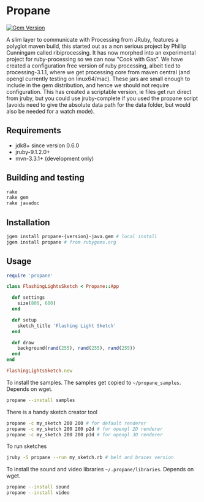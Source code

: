 # Propane
[![Gem Version](https://badge.fury.io/rb/propane.svg)](https://badge.fury.io/rb/propane)

A slim layer to communicate with Processing from JRuby, features a polyglot maven build, this started out as a non serious project by Phillip Cunningam called ribiprocessing.  It has now morphed into an experimental project for ruby-processing so we can now "Cook with Gas". We have created a configuration free version of ruby processing, albeit tied to processing-3.1.1, where we get processing core from maven central (and opengl currently testing on linux64/mac). These jars are small enough to include in the gem distribution, and hence we should not require configuration. This has created a scriptable version, ie files get run direct from jruby, but you could use jruby-complete if you used the propane script (avoids need to give the absolute data path for the data folder, but would also be needed for a watch mode).
## Requirements

- jdk8+ since version 0.6.0
- jruby-9.1.2.0+
- mvn-3.3.1+ (development only)

## Building and testing

```bash
rake
rake gem
rake javadoc
```

## Installation
```bash
jgem install propane-{version}-java.gem # local install
jgem install propane # from rubygems.org
```

## Usage

``` ruby
require 'propane'

class FlashingLightsSketch < Propane::App

  def settings
    size(800, 600)
  end

  def setup
    sketch_title 'Flashing Light Sketch'
  end

  def draw
    background(rand(255), rand(255), rand(255))
  end
end

FlashingLightsSketch.new
```

To install the samples.  The samples get copied to `~/propane_samples`. Depends on wget.
```bash
propane --install samples
```
There is a handy sketch creator tool
```bash
propane -c my_sketch 200 200 # for default renderer
propane -c my_sketch 200 200 p2d # for opengl 2D renderer
propane -c my_sketch 200 200 p3d # for opengl 3D renderer
```

To run sketches

```bash
jruby -S propane --run my_sketch.rb # belt and braces version
```
To install the sound and video libraries `~/.propane/libraries`. Depends on wget.
```bash
propane --install sound
propane --install video
```
